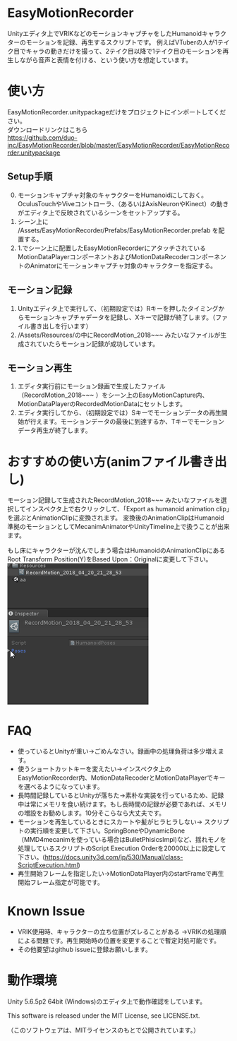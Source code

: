 # EasyMotionRecorder
Unityエディタ上でVRIKなどのモーションキャプチャをしたHumanoidキャラクターのモーションを記録、再生するスクリプトです。
例えばVTuberの人が1テイク目でキャラの動きだけを撮って、2テイク目以降で1テイク目のモーションを再生しながら音声と表情を付ける、という使い方を想定しています。


# 使い方
EasyMotionRecorder.unitypackageだけをプロジェクトにインポートしてください。  
ダウンロードリンクはこちら  
https://github.com/duo-inc/EasyMotionRecorder/blob/master/EasyMotionRecorder/EasyMotionRecorder.unitypackage

## Setup手順
0. モーションキャプチャ対象のキャラクターをHumanoidにしておく。OculusTouchやViveコントローラ、（あるいはAxisNeuronやKinect）の動きがエディタ上で反映されているシーンをセットアップする。
1. シーン上に /Assets/EasyMotionRecorder/Prefabs/EasyMotionRecorder.prefab を配置する。
2. 1.でシーン上に配置したEasyMotionRecorderにアタッチされているMotionDataPlayerコンポーネントおよびMotionDataRecoderコンポーネントのAnimatorにモーションキャプチャ対象のキャラクターを指定する。

## モーション記録
1. Unityエディタ上で実行して、（初期設定では）Rキーを押したタイミングからモーションキャプチャデータを記録し、Xキーで記録が終了します。（ファイル書き出しを行います）
2. /Assets/Resources/の中にRecordMotion_2018~~~ みたいなファイルが生成されていたらモーション記録が成功しています。

## モーション再生
1. エディタ実行前にモーション録画で生成したファイル（RecordMotion_2018~~~ ）をシーン上のEasyMotionCapture内、MotionDataPlayerのRecordedMotionDataにセットします。
2. エディタ実行してから、（初期設定では）Sキーでモーションデータの再生開始が行えます。モーションデータの最後に到達するか、Tキーでモーションデータ再生が終了します。

# おすすめの使い方(animファイル書き出し)
モーション記録して生成されたRecordMotion_2018~~~ みたいなファイルを選択してインスペクタ上で右クリックして、「Export as humanoid animation clip」を選ぶとAnimationClipに変換されます。
変換後のAnimationClipはHumanoid準拠のモーションとしてMecanimAnimatorやUnityTimeline上で扱うことが出来ます。

もし床にキャラクターが沈んでしまう場合はHumanoidのAnimationClipにあるRoot Transform Position(Y)をBased Upon：Originalに変更して下さい。  
![export_gif](./doc_image/emrec_export_humanoid.gif)

# FAQ
- 使っているとUnityが重い→ごめんなさい。録画中の処理負荷は多少増えます。
- 使うショートカットキーを変えたい→インスペクタ上のEasyMotionRecorder内、MotionDataRecoderとMotionDataPlayerでキーを選べるようになっています。
- 長時間記録しているとUnityが落ちた→素朴な実装を行っているため、記録中は常にメモリを食い続けます。もし長時間の記録が必要であれば、メモリの増設をお勧めします。10分そこらなら大丈夫です。
- モーションを再生しているときにスカートや髪がヒラヒラしない→ スクリプトの実行順を変更して下さい。SpringBoneやDynamicBone（MMD4mecanimを使っている場合はBulletPhisicsImpl)など、揺れモノを処理しているスクリプトのScript Execution Orderを20000以上に設定して下さい。(https://docs.unity3d.com/jp/530/Manual/class-ScriptExecution.html)
- 再生開始フレームを指定したい→MotionDataPlayer内のstartFrameで再生開始フレーム指定が可能です。

# Known Issue
- VRIK使用時、キャラクターの立ち位置がズレることがある →VRIKの処理順による問題です。再生開始時の位置を変更することで暫定対処可能です。
- その他要望はgithub issueに登録お願いします。

# 動作環境
Unity 5.6.5p2 64bit (Windows)のエディタ上で動作確認をしています。


This software is released under the MIT License, see LICENSE.txt.

（このソフトウェアは、MITライセンスのもとで公開されています。）


